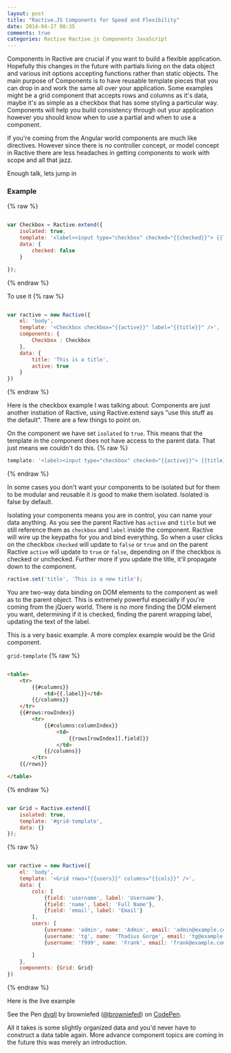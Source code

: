 ```yaml
---
layout: post
title: "Ractive.JS Components for Speed and Flexibility"
date: 2014-04-27 08:35
comments: true
categories: Ractive Ractive.js Components JavaScript
---
```



Components in Ractive are crucial if you want to build a flexible application. Hopefully this changes in the future with partials living on the data object and various init options accepting functions rather than static objects. The main purpose of Components is to have reusable template pieces that you can drop in and work the same all over your application. Some examples might be a grid component that accepts rows and columns as it's data, maybe it's as simple as a checkbox that has some styling a particular way. Components will help you build consistency through out your application however you should know when to use a partial and when to use a component.

If you're coming from the Angular world components are much like directives. However since there is no controller concept, or model concept in Ractive there are less headaches in getting components to work with scope and all that jazz.

Enough talk, lets jump in


### Example
{% raw %}

```js

var Checkbox = Ractive.extend({
	isolated: true,
	template: '<label><input type="checkbox" checked="{{checked}}"> {{label}}</label>',
	data: {
		checked: false
	}

});

```
{% endraw %}

<!-- more -->

To use it
{% raw %}

```js

var ractive = new Ractive({
	el: 'body',
	template: '<Checkbox checkbox="{{active}}" label="{{title}}" />',
	components: {
		Checkbox : Checkbox
	},
	data: {
		title: 'This is a title',
		active: true
	}
})
```
{% endraw %}


Here is the checkbox example I was talking about. Components are just another instiation of Ractive, using Ractive.extend says "use this stuff as the default". There are a few things to point on. 

On the component we have set `isolated` to `true`. This means that the template in the component does not have access to the parent data. That just means we couldn't do this.
{% raw %}

```js
template: '<label><input type="checkbox" checked="{{active}}"> {{title}}</label>'
```
{% endraw %}

In some cases you don't want your components to be isolated but for them to be modular and reusable it is good to make them isolated. Isolated is false by default.

Isolating your components means you are in control, you can name your data anything. As you see the parent Ractive has `active` and `title` but we still reference them as `checkbox` and `label` inside the component. Ractive will wire up the keypaths for you and bind everything. So when a user clicks on the checkbox `checked` will update to `false` or `true` and on the parent Ractive `active` will update to `true` or `false`, depending on if the checkbox is checked or unchecked.
Further more if you update the title, it'll propagate down to the component.

```js
ractive.set('title', 'This is a new title');
```

You are two-way data binding on DOM elements to the component as well as to the parent object. This is extremely powerful especially if you're coming from the jQuery world. There is no more finding the DOM element you want, determining if it is checked, finding the parent wrapping label, updating the text of the label. 


This is a very basic example. A more complex example would be the Grid component.

`grid-template`
{% raw %}


```html

<table>
	<tr>
		{{#columns}}
			<td>{{.label}}</td>
		{{/columns}}
	</tr>
	{{#rows:rowIndex}}
		<tr>
			{{#columns:columnIndex}}
				<td>
					{{rows[rowIndex][.field]}}
				</td>
			{{/columns}}
		</tr>
	{{/rows}}

</table>
```
{% endraw %}


```js

var Grid = Ractive.extend({
	isolated: true,
	template: '#grid-template',
	data: {}
});

```
{% raw %}

```js

var ractive = new Ractive({
	el: 'body',
	template: '<Grid rows="{{users}}" columns="{{cols}}" />',
	data: {
		cols: [
			{field: 'username', label: 'Username'},
			{field: 'name', label: 'Full Name'},
			{field: 'email', label: 'Email'}
		],
		users: [
			{username: 'admin', name: 'Admin', email: 'admin@example.com'},
			{username: 'tg', name: 'Thadius Gorge', email: 'tg@example.com'},
			{username: 'f999', name: 'Frank', email: 'frank@example.com'}

		]
	},
	components: {Grid: Grid}
})
```
{% endraw %}


Here is the live example


<p data-height="268" data-theme-id="0" data-slug-hash="dvqIl" data-default-tab="result" class='codepen'>See the Pen <a href='http://codepen.io/browniefed/pen/dvqIl/'>dvqIl</a> by browniefed (<a href='http://codepen.io/browniefed'>@browniefed</a>) on <a href='http://codepen.io'>CodePen</a>.</p>
<script async src="//codepen.io/assets/embed/ei.js"></script>


All it takes is some slightly organized data and you'd never have to construct a data table again. More advance component topics are coming in the future this was merely an introduction.